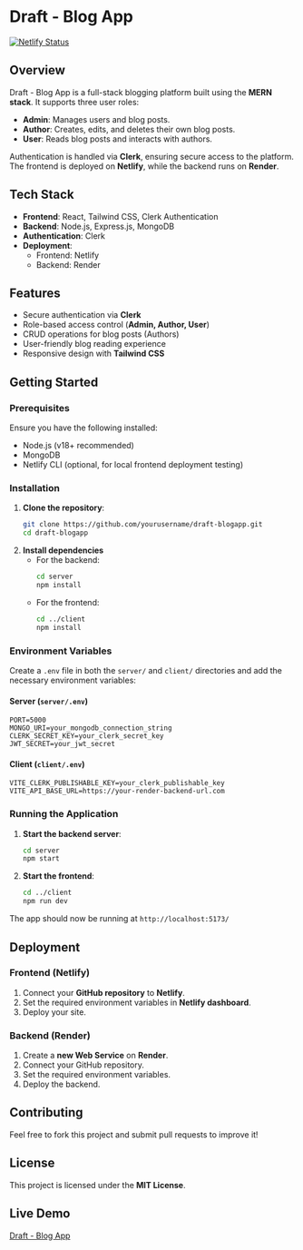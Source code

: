 # Draft - Blog App

[![Netlify Status](https://api.netlify.com/api/v1/badges/YOUR_BADGE_ID/deploy-status)](https://draft-blogapp.netlify.app/)

## Overview
Draft - Blog App is a full-stack blogging platform built using the **MERN stack**. It supports three user roles:
- **Admin**: Manages users and blog posts.
- **Author**: Creates, edits, and deletes their own blog posts.
- **User**: Reads blog posts and interacts with authors.

Authentication is handled via **Clerk**, ensuring secure access to the platform. The frontend is deployed on **Netlify**, while the backend runs on **Render**.

## Tech Stack
- **Frontend**: React, Tailwind CSS, Clerk Authentication
- **Backend**: Node.js, Express.js, MongoDB
- **Authentication**: Clerk
- **Deployment**:
  - Frontend: Netlify
  - Backend: Render

## Features
- Secure authentication via **Clerk**
- Role-based access control (**Admin, Author, User**)
- CRUD operations for blog posts (Authors)
- User-friendly blog reading experience
- Responsive design with **Tailwind CSS**

## Getting Started
### Prerequisites
Ensure you have the following installed:
- Node.js (v18+ recommended)
- MongoDB
- Netlify CLI (optional, for local frontend deployment testing)

### Installation
1. **Clone the repository**:
   ```sh
   git clone https://github.com/yourusername/draft-blogapp.git
   cd draft-blogapp
   ```
2. **Install dependencies**
   - For the backend:
     ```sh
     cd server
     npm install
     ```
   - For the frontend:
     ```sh
     cd ../client
     npm install
     ```

### Environment Variables
Create a `.env` file in both the `server/` and `client/` directories and add the necessary environment variables:
#### Server (`server/.env`)
```
PORT=5000
MONGO_URI=your_mongodb_connection_string
CLERK_SECRET_KEY=your_clerk_secret_key
JWT_SECRET=your_jwt_secret
```

#### Client (`client/.env`)
```
VITE_CLERK_PUBLISHABLE_KEY=your_clerk_publishable_key
VITE_API_BASE_URL=https://your-render-backend-url.com
```

### Running the Application
1. **Start the backend server**:
   ```sh
   cd server
   npm start
   ```
2. **Start the frontend**:
   ```sh
   cd ../client
   npm run dev
   ```
The app should now be running at `http://localhost:5173/`

## Deployment
### Frontend (Netlify)
1. Connect your **GitHub repository** to **Netlify**.
2. Set the required environment variables in **Netlify dashboard**.
3. Deploy your site.

### Backend (Render)
1. Create a **new Web Service** on **Render**.
2. Connect your GitHub repository.
3. Set the required environment variables.
4. Deploy the backend.

## Contributing
Feel free to fork this project and submit pull requests to improve it!

## License
This project is licensed under the **MIT License**.

## Live Demo
[Draft - Blog App](https://draft-blogapp.netlify.app/)

